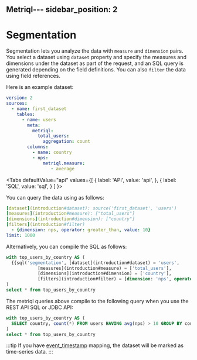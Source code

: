 Metriql---
sidebar_position: 2
---

# Segmentation

Segmentation lets you analyze the data with `measure` and `dimension` pairs. You select a dataset using `dataset` property and specify the measures and dimensions under the dataset as part of the request, and an SQL query is generated depending on the field definitions. You can also `filter` the data using field references.

Here is an example dataset:

<File name='models/schema.yml'>

```yml
version: 2
sources:
  - name: first_dataset
    tables:
      - name: users
        meta:
          metriql:
            total_users:
              aggregation: count
        columns:
          - name: country
          - nps:
              metriql.measure:
                 - average
```

</File>

<Tabs
  defaultValue="api"
  values={[
    { label: 'API', value: 'api', },
    { label: 'SQL', value: 'sql', }
  ]
}>
<TabItem value="api">

You can query the data using as follows:


```yml
[dataset](introduction#dataset): source('first_dataset', 'users')
[measures](introduction#measure): ["total_users"]
[dimensions](introduction#dimension): ["country"]
[filters](introduction#filter)
  - {dimension: nps, operator: greater_than, value: 10}
limit: 1000
```
</TabItem>
<TabItem value="sql">

Alternatively, you can compile the SQL as follows:

```sql
with top_users_by_country AS (
  {{sql('segmentation', [dataset](introduction#dataset) = 'users', 
            [measures](introduction#measure) = ['total_users'], 
            [dimensions](introduction#dimension) = ['country'], 
            [filters](introduction#filter) = [dimension: 'nps', operator: 'greater_than', value: 10}])}}
)
select * from top_users_by_country
```
</TabItem>
</Tabs>


The metriql queries above compile to the following query when you use the REST API SQL or JDBC API:

```sql
with top_users_by_country AS (
  SELECT country, count(*) FROM users HAVING avg(nps) > 10 GROUP BY country 
)
select * from top_users_by_country
```

:::tip
If you have [event_timestamp](/reference/mapping#event_timestamp) mapping, the dataset will be marked as time-series data.
:::